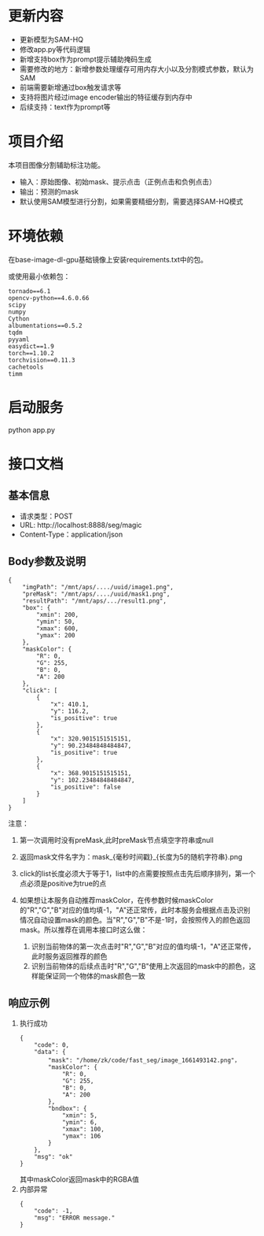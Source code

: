 # 更新内容
- 更新模型为SAM-HQ
- 修改app.py等代码逻辑
- 新增支持box作为prompt提示辅助掩码生成
- 需要修改的地方：新增参数处理缓存可用内存大小以及分割模式参数，默认为SAM
- 前端需要新增通过box触发请求等
- 支持将图片经过image encoder输出的特征缓存到内存中
- 后续支持：text作为prompt等


# 项目介绍
本项目图像分割辅助标注功能。

- 输入：原始图像、初始mask、提示点击（正例点击和负例点击）
- 输出：预测的mask
- 默认使用SAM模型进行分割，如果需要精细分割，需要选择SAM-HQ模式

# 环境依赖
在base-image-dl-gpu基础镜像上安装requirements.txt中的包。

或使用最小依赖包：
```
tornado==6.1
opencv-python==4.6.0.66
scipy
numpy
Cython
albumentations==0.5.2
tqdm
pyyaml
easydict==1.9
torch==1.10.2
torchvision==0.11.3
cachetools
timm
```

# 启动服务
python app.py

# 接口文档
## 基本信息
 - 请求类型：POST
 - URL: http://localhost:8888/seg/magic 
 - Content-Type：application/json

##  Body参数及说明
```
{
    "imgPath": "/mnt/aps/..../uuid/image1.png",
    "preMask": "/mnt/aps/..../uuid/mask1.png",
    "resultPath": "/mnt/aps/.../result1.png",
    "box": {
        "xmin": 200,
        "ymin": 50,
        "xmax": 600,
        "ymax": 200
    },
    "maskColor": {
        "R": 0,
        "G": 255,
        "B": 0,
        "A": 200
    },
    "click": [
        {
            "x": 410.1,
            "y": 116.2,
            "is_positive": true
        },
        {
            "x": 320.9015151515151,
            "y": 90.23484848484847,
            "is_positive": true
        },
        {
            "x": 368.9015151515151,
            "y": 102.23484848484847,
            "is_positive": false
        }
    ]
}
```
注意：
1. 第一次调用时没有preMask,此时preMask节点填空字符串或null
2. 返回mask文件名字为：mask_{毫秒时间戳}_{长度为5的随机字符串}.png
3. click的list长度必须大于等于1，list中的点需要按照点击先后顺序排列，第一个点必须是positive为true的点
4. 如果想让本服务自动推荐maskColor，在传参数时候maskColor的"R","G","B"对应的值均填-1，"A"还正常传，此时本服务会根据点击及识别情况自动设置mask的颜色。当"R","G","B"不是-1时，会按照传入的颜色返回mask。所以推荐在调用本接口时这么做：

      1. 识别当前物体的第一次点击时"R","G","B"对应的值均填-1，"A"还正常传，此时服务返回推荐的颜色 
      2. 识别当前物体的后续点击时"R","G","B"使用上次返回的mask中的颜色，这样能保证同一个物体的mask颜色一致

## 响应示例
1. 执行成功
    ```
    {
        "code": 0,
        "data": {
            "mask": "/home/zk/code/fast_seg/image_1661493142.png"，
            "maskColor": {
                "R": 0,
                "G": 255,
                "B": 0,
                "A": 200
            },
            "bndbox": {
                "xmin": 5,
                "ymin": 6,
                "xmax": 100,
                "ymax": 106
            }
        },
        "msg": "ok"
    }
    ```
    其中maskColor返回mask中的RGBA值
2. 内部异常
    ```
    {
        "code": -1,
        "msg": "ERROR message."
    }
    ```


